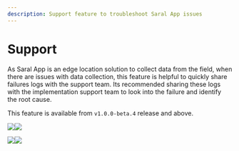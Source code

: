 ```yaml
---
description: Support feature to troubleshoot Saral App issues
---
```


# Support

As Saral App is an edge location solution to collect data from the field, when there are issues with data collection, this feature is helpful to quickly share failures logs with the support team. Its recommended sharing these logs with the implementation support team to look into the failure and identify the root cause.

This feature is available from `v1.0.0-beta.4` release and above.

![](../../.gitbook/assets/support-0.jpeg)![](../../.gitbook/assets/support-1.jpeg)

![](<../../.gitbook/assets/support-2 (1).jpeg>)![](../../.gitbook/assets/support-3.jpeg)

